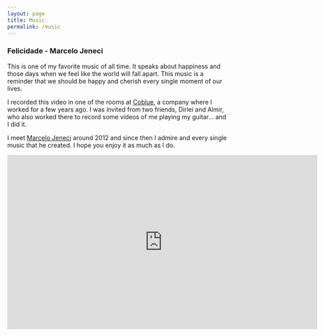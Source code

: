 ```yaml
---
layout: page
title: Music
permalink: /music
---
```


### Felicidade - Marcelo Jeneci

This is one of my favorite music of all time. It speaks about happiness and those days when we feel like the
world will fall apart. This music is a reminder that we should be happy and cherish every single moment of our
lives.

I recorded this video in one of the rooms at [Coblue](https://coblue.com.br), a company where I worked for a few years
ago. I was invited from two friends, Dirlei and Almir, who also worked there to record some videos
of me playing my guitar... and I did it.

I meet [Marcelo Jeneci](https://marcelojeneci.online) around 2012 and since then I admire and every single music that he
created. I hope you enjoy it as much as I do.

<iframe height="400" width="710" src="https://www.youtube.com/embed/a0CAA3QGT3Q" title="Felicidade" frameborder="0"
allow="accelerometer; autoplay; clipboard-write; encrypted-media; gyroscope; picture-in-picture; web-share"
allowfullscreen></iframe>